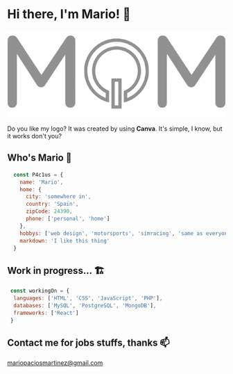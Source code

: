 # Hi there, I'm Mario! 👋

![mpm](mpmLogo_transparent.png)

Do you like my logo? It was created by using **Canva**. It's simple, I know, but it works don't you?

## Who's Mario 👤

```js
  const P4c1us = {
    name: 'Mario',
    home: {
      city: 'somewhere in',
      country: 'Spain',
      zipCode: 24390,
      phone: ['personal', 'home']
    },
    hobbys: ['web design', 'motorsports', 'simracing', 'same as everyone'],
    markdown: 'I like this thing'
  }
```

## Work in progress... 🏗

```js
 const workingOn = {
  languages: ['HTML', 'CSS', 'JavaScript', 'PHP'],
  databases: ['MySQL', 'PostgreSQL', 'MongoDB'],
  frameworks: ['React']
 }
```

## Contact me for jobs stuffs, thanks 📫

[mariopaciosmartinez@gmail.com](mailto:mariopaciosmartinez@gmail.com)

